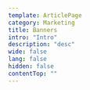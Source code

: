 ```yaml
---
template: ArticlePage
category: Marketing
title: Banners
intro: "Intro"
description: "desc"
wide: false
lang: false
hidden: false
contentTop: ""
---
```

